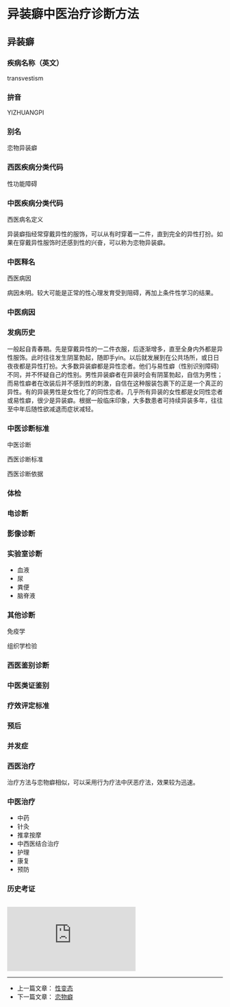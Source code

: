 # 异装癖中医治疗诊断方法

## 异装癖

### 疾病名称（英文）

transvestism

### 拚音

YIZHUANGPI

### 别名

恋物异装癖

### 西医疾病分类代码

性功能障碍

### 中医疾病分类代码

西医病名定义

异装癖指经常穿戴异性的服饰，可以从有时穿着一二件，直到完全的异性打扮。如果在穿戴异性服饰时还感到性的兴奋，可以称为恋物异装癖。

### 中医释名

西医病因

病因未明。较大可能是正常的性心理发育受到阻碍，再加上条件性学习的结果。

### 中医病因

### 发病历史

一般起自青春期。先是穿戴异性的一二件衣服，后逐渐增多，直至全身内外都是异性服饰。此时往往发生阴茎勃起，随即手yin。以后就发展到在公共场所，或日日夜夜都是异性打扮。大多数异装癖都是异性恋者。他们与易性癖（性别识别障碍)不同，并不怀疑自己的性别。男性异装癖者在异装时会有阴茎勃起，自信为男性；而易性癖者在改装后并不感到性的刺激，自信在这种服装包裹下的正是一个真正的异性。有的异装男性是女性化了的同性恋者。几乎所有异装的女性都是女同性恋者或易性癖，很少是异装癖。根据一般临床印象，大多数患者可持续异装多年，往往至中年后随性欲减退而症状减轻。

### 中医诊断标准

中医诊断

西医诊断标准

西医诊断依据

### 体检

### 电诊断

### 影像诊断

### 实验室诊断

- 血液
- 尿
- 粪便
- 脑脊液

### 其他诊断

免疫学

组织学检验

### 西医鉴别诊断

### 中医类证鉴别

### 疗效评定标准

### 预后

### 并发症

### 西医治疗

治疗方法与恋物癖相似，可以采用行为疗法中厌恶疗法，效果较为迅速。

### 中医治疗

- 中药
- 针灸
- 推拿按摩
- 中西医结合治疗
- 护理
- 康复
- 预防

### 历史考证

![![](/AsolonD/lunwen/img/lunwensj.gif)](http://wpa.qq.com/msgrd?v=3&uin=81995535&site=qq&menu=yes)

![![](/images/zhongyi33.png)](https://m.med126.com/zhongyi/2017/20170425115157_1809451.shtml)

---

- 上一篇文章： [性变态](//www.lindalemus.com/tcm/2009/20090113022009_76322.shtml)
- 下一篇文章： [恋物癖](//www.lindalemus.com/tcm/2009/20090113022009_76324.shtml)